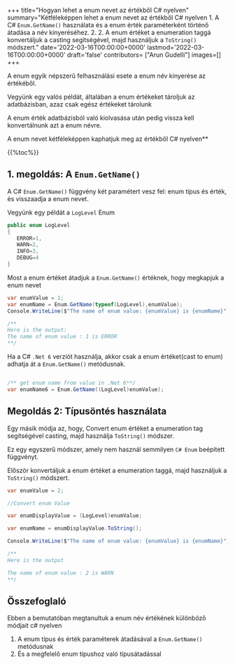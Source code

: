 
+++
title="Hogyan lehet a enum nevet az értékből C# nyelven"
summary="Kétféleképpen lehet a enum nevet az értékből C# nyelven 1. A C# `Enum.GetName()` használata és a enum érték paraméterként történő átadása a név kinyeréséhez. 2. 2. A enum értéket a enumeration taggá konvertáljuk a casting segítségével, majd használjuk a `ToString()` módszert."
date='2022-03-16T00:00:00+0000'
lastmod='2022-03-16T00:00:00+0000'
draft='false'
contributors= ["Arun Gudelli"]
images=[]
+++


A enum egyik népszerű felhasználási esete a enum név kinyerése az értékéből.

Vegyünk egy valós példát, általában a enum értékeket tároljuk az adatbázisban, azaz csak egész értékeket tárolunk 

A enum érték adatbázisból való kiolvasása után pedig vissza kell konvertálnunk azt a enum névre.

A enum nevet kétféleképpen kaphatjuk meg az értékből C# nyelven** 

{{%toc%}}

## 1. megoldás: A `Enum.GetName()`

A C# `Enum.GetName()` függvény két paramétert vesz fel: enum típus és érték, és visszaadja a enum nevet.

Vegyünk egy példát a `LogLevel` Enum

```csharp
public enum LogLevel
{
   ERROR=1, 
   WARN=2, 
   INFO=3, 
   DEBUG=4
}
```

Most a enum értéket átadjuk a `Enum.GetName()` értéknek, hogy megkapjuk a enum nevet 

```csharp
var enumValue = 1;
var enumName = Enum.GetName(typeof(LogLevel),enumValue);
Console.WriteLine($"The name of enum value: {enumValue} is {enumName}");

/**
Here is the output:
The name of enum value : 1 is ERROR
**/
```

Ha a C# `.Net 6` verziót használja, akkor csak a enum értéket(cast to enum) adhatja át a `Enum.GetName()` metódusnak.

```csharp

/** get enum name from value in .Net 6**/
var enumName6 = Enum.GetName((LogLevel)enumValue);
```

## Megoldás 2: Típusöntés használata

Egy másik módja az, hogy, Convert enum értéket a enumeration tag segítségével casting, majd használja `ToString()` módszer.

Ez egy egyszerű módszer, amely nem használ semmilyen `C# Enum` beépített függvényt.

Először konvertáljuk a enum értéket a enumeration taggá, majd használjuk a `ToString()` módszert.

```csharp
var enumValue = 2;

//Convert enum Value

var enumDisplayValue = (LogLevel)enumValue;

var enumName = enumDisplayValue.ToString();

Console.WriteLine($"The name of enum value: {enumValue} is {enumName}");

/**
Here is the output

The name of enum value : 2 is WARN
**/
```

## Összefoglaló

Ebben a bemutatóban megtanultuk a enum név értékének különböző módjait c# nyelven 

1. A enum típus és érték paraméterek átadásával a `Enum.GetName()` metódusnak
2. És a megfelelő enum típushoz való típusátadással 
